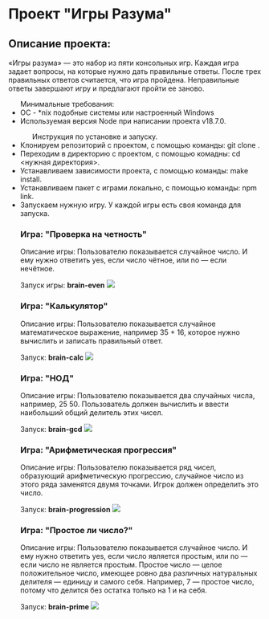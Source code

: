  <h1 font-weight="bold", font-size="30px">Проект "Игры Разума"</h1>



<a href="https://codeclimate.com/github/RenaSaha/frontend-project-44"></a>

<h2 font-size="24px">Описание проекта:</h2>
«Игры разума» — это набор из пяти консольных игр. Каждая игра задает вопросы, на которые нужно дать правильные ответы. После трех правильных ответов считается, что игра пройдена. Неправильные ответы завершают игру и предлагают пройти ее заново.

<ul>Минимальные требования:
<li>ОС - *nix подобные системы или настроенный Windows</li>
<li>Используемая версия Node при написании проекта v18.7.0.</li>

<ul>Инструкция по установке и запуску.</ul>
<li>Клонируем репозиторий с проектом, с помощью команды: git clone <ssh/url>.</li>
<li>Переходим в директорию с проектом, с помощью комадны: cd <нужная директория>.</li>
<li>Устанавливаем зависимости проекта, с помощью команды: make install.</li>
<li>Устанавливаем пакет с играми локально, с помощью команды: npm link.</li>
<li>Запускаем нужную игру. У каждой игры есть своя команда для запуска.</li>

<h3 font-size="26px", font-weight="bold">Игра: "Проверка на четность"</h3>
Описание игры:
Пользователю показывается случайное число. И ему нужно ответить yes, если число чётное, или no — если нечётное.

Запуск игры: <span> <strong>brain-even</strong></span>
<a href="https://asciinema.org/a/537764" target="_blank"><img src="https://asciinema.org/a/537764.svg" /></a>



<h3 font-size="26px", font-weight="bold">Игра: "Калькулятор"</h3>
Описание игры:
Пользователю показывается случайное математическое выражение, например 35 + 16, которое нужно вычислить и записать правильный ответ.

Запуск: <span> <strong>brain-calc</strong></span>
<a href="https://asciinema.org/a/537759" target="_blank"><img src="https://asciinema.org/a/537759.svg" /></a>



<h3 font-size="26px", font-weight="bold">Игра: "НОД"</h3>
Описание игры:
Пользователю показывается два случайных числа, например, 25 50. Пользователь должен вычислить и ввести наибольший общий делитель этих чисел.

Запуск: <span> <strong>brain-gcd</strong></span>
<a href="https://asciinema.org/a/537761" target="_blank"><img src="https://asciinema.org/a/537761.svg" /></a>



<h3 font-size="26px", font-weight="bold">Игра: "Арифметическая прогрессия"</h3>
Описание игры:
Пользователю показывается ряд чисел, образующий арифметическую прогрессию, случайное число из этого ряда заменятся двумя точками.
Игрок должен определить это число.

Запуск: <span> <strong>brain-progression</strong></span>
<a href="https://asciinema.org/a/537762" target="_blank"><img src="https://asciinema.org/a/537762.svg" /></a>



<h3 font-size="26px", font-weight="bold">Игра: "Простое ли число?"</h3>
Описание игры:
Пользователю показывается случайное число. И ему нужно ответить yes, если число является простым, или no — если число не является простым.
Простое число — целое положительное число, имеющее ровно два различных натуральных делителя — единицу и самого себя.
Например, 7 — простое число, потому что делится без остатка только на 1 и на себя.

Запуск: <span> <strong>brain-prime</strong></span>
<a href="https://asciinema.org/a/537763" target="_blank"><img src="https://asciinema.org/a/537763.svg" /></a>